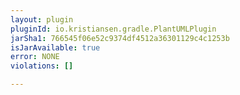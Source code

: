 ```yaml
---
layout: plugin
pluginId: io.kristiansen.gradle.PlantUMLPlugin
jarSha1: 766545f06e52c9374df4512a36301129c4c1253b
isJarAvailable: true
error: NONE
violations: []

---
```

